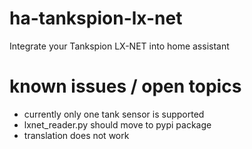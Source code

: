 # ha-tankspion-lx-net
Integrate your Tankspion LX-NET into home assistant 

# known issues / open topics
- currently only one tank sensor is supported
- lxnet_reader.py should move to pypi package
- translation does not work